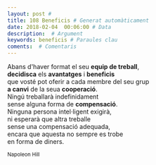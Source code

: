```yaml
---
layout: post #
title: 108 Beneficis # Generat automàticament
date: 2018-02-04  00:06:00 # Data
description:  # Argument
keywords: beneficis # Paraules clau
coments:  # Comentaris
---
```


Abans d'haver format el seu **equip de treball**, <br />
**decidisca** els **avantatges** i **beneficis** <br />
que vosté pot oferir a cada membre del seu grup  <br />
**a canvi** de la seua **cooperació**.  <br />
Ningú treballarà indefinidament  <br />
sense alguna forma de **compensació**.  <br />
Ninguna persona intel·ligent exigirà,  <br />
ni esperarà que altra treballe  <br />
sense una compensació adequada,  <br />
encara que aquesta no sempre es trobe  <br />
en forma de diners.

<small>Napoleon Hill</small>
